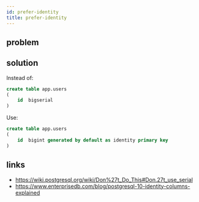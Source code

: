 ```yaml
---
id: prefer-identity
title: prefer-identity
---
```


## problem

<!-- TODO -->

## solution

Instead of:

```sql
create table app.users
(
    id  bigserial
)
```

Use:

```sql
create table app.users
(
    id  bigint generated by default as identity primary key
)
```

## links

- https://wiki.postgresql.org/wiki/Don%27t_Do_This#Don.27t_use_serial
- https://www.enterprisedb.com/blog/postgresql-10-identity-columns-explained
